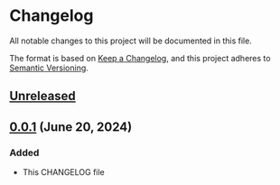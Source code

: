 # Changelog

All notable changes to this project will be documented in this file.

The format is based on [Keep a Changelog](https://keepachangelog.com/en/1.1.0/),
and this project adheres to [Semantic Versioning](https://semver.org/spec/v2.0.0.html).

## [Unreleased]

## [0.0.1] (June 20, 2024)

### Added

- This CHANGELOG file

[unreleased]: https://github.com/Sergih28/groc/compare/v0.0.1...HEAD
[0.0.1]: https://github.com/Sergih28/groc/releases/tag/v0.0.1
